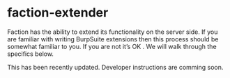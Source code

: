 # faction-extender
Faction has the ability to extend its functionality on the server side. If you are familiar with writing BurpSuite extensions then this process should be somewhat familiar to you. If you are not it’s OK . We will walk through the specifics below.

This has been recently updated. Developer instructions are comming soon.
